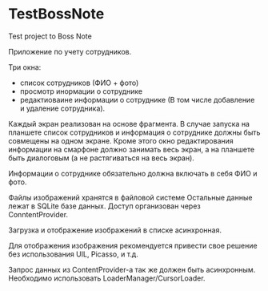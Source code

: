 # TestBossNote
Test project to Boss Note

Приложение по учету сотрудников.

Три окна:
- список сотрудников (ФИО + фото)
- просмотр инормации о сотруднике
- редактиоваине информации о сотруднике (В том числе добавление и удаление сотрудника).

Каждый экран реализован на основе фрагмента. В случае запуска на планшете список сотрудников и информация о сотруднике должны быть совмещены на одном экране.
Кроме этого окно редактирования информации на смарфоне должно занимать весь экран, а на планшете быть диалоговым (а не растягиваться на весь экран).

Информации о сотруднике обязательно должна включать в себя ФИО и фото.

Файлы изображений хранятся в файловой системе
Остальные данные лежат в SQLite базе данных. Доступ организован через ConntentProvider.

Загрузка и отображение изображений в списке асинхронная.

Для отображения изображения рекомендуется привести свое решение без использования UIL, Picasso, и т.д.

Запрос данных из ContentProvider-а так же должен быть асинхронным. Необходимо использовать LoaderManager/CursorLoader.
